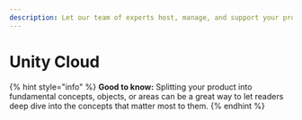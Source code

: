 ```yaml
---
description: Let our team of experts host, manage, and support your project needs
---
```


# Unity Cloud

{% hint style="info" %}
**Good to know:** Splitting your product into fundamental concepts, objects, or areas can be a great way to let readers deep dive into the concepts that matter most to them.
{% endhint %}
